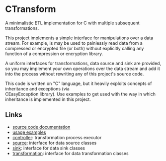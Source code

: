 # CTransform
A minimalistic ETL implementation for C with multiple subsequent transformations.

This project implements a simple interface for manipulations over a data stream. For example, is may be used to 
painlessly read data from a compressed or encrypted file (or both) without explicitly calling any function of a 
compression or encryption library.

A uniform interfaces for transformations, data source and sink are provided, so you may implement your own operations
over the data stream and add it into the process without rewriting any of this project's source code.

This code is written on "C" language, but it heavily exploits concepts of inheritance and exceptions (via  
CEasyException library). Use examples to get used with the way in which inheritance is implemented in this project.

## Links
- [source code documentation](https://sodmitriev.github.io/CTransform)
- [usage examples](https://sodmitriev.github.io/CTransform/dir_d28a4824dc47e487b107a5db32ef43c4.html)
- [controller](https://sodmitriev.github.io/CTransform/structcontroller.html): transformation 
process executor
- [source](https://sodmitriev.github.io/CTransform/structsource.html): interface for data source classes
- [sink](https://sodmitriev.github.io/CTransform/structsink.html): interface for data sink classes
- [transformation](https://sodmitriev.github.io/CTransform/structtransformation.html): interface for data transformation
 classes